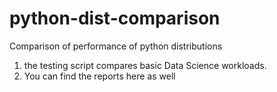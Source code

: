 # python-dist-comparison
Comparison of performance of python distributions

1) the testing script compares basic Data Science workloads.
2) You can find the reports here as well
